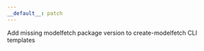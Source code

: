 ```yaml
---
__default__: patch
---
```


Add missing modelfetch package version to create-modelfetch CLI templates
